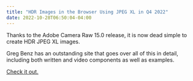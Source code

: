 ```yaml
---
title: "HDR Images in the Browser Using JPEG XL in Q4 2022"
date: 2022-10-28T06:50:04-04:00
---
```


Thanks to the Adobe Camera Raw 15.0 release, it is now dead simple to create HDR JPEG XL images.

Greg Benz has an outstanding site that goes over all of this in detail, including both written and video components as well as examples.

[Check it out.](https://gregbenzphotography.com/hdr/)
